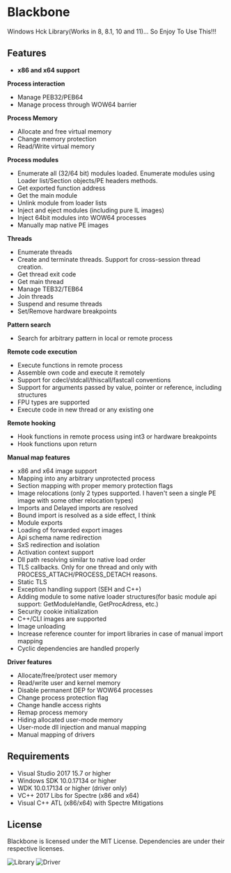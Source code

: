 # Blackbone

Windows Hck Library(Works in 8, 8.1, 10 and 11)... So Enjoy To Use This!!!

## Features

- **x86 and x64 support**

**Process interaction**
 - Manage PEB32/PEB64
 - Manage process through WOW64 barrier

**Process Memory**
 - Allocate and free virtual memory
 - Change memory protection
 - Read/Write virtual memory 

**Process modules**
 - Enumerate all (32/64 bit) modules loaded. Enumerate modules using Loader list/Section objects/PE headers methods.
 - Get exported function address
 - Get the main module
 - Unlink module from loader lists
 - Inject and eject modules (including pure IL images)
 - Inject 64bit modules into WOW64 processes
 - Manually map native PE images

**Threads**
 - Enumerate threads
 - Create and terminate threads. Support for cross-session thread creation.
 - Get thread exit code
 - Get main thread
 - Manage TEB32/TEB64
 - Join threads
 - Suspend and resume threads
 - Set/Remove hardware breakpoints

**Pattern search**
 - Search for arbitrary pattern in local or remote process
 
**Remote code execution**
 - Execute functions in remote process
 - Assemble own code and execute it remotely
 - Support for cdecl/stdcall/thiscall/fastcall conventions
 - Support for arguments passed by value, pointer or reference, including structures
 - FPU types are supported
 - Execute code in new thread or any existing one
 
**Remote hooking**
 - Hook functions in remote process using int3 or hardware breakpoints
 - Hook functions upon return
 
**Manual map features**
 - x86 and x64 image support
 - Mapping into any arbitrary unprotected process
 - Section mapping with proper memory protection flags
 - Image relocations (only 2 types supported. I haven't seen a single PE image with some other relocation types)
 - Imports and Delayed imports are resolved
 - Bound import is resolved as a side effect, I think
 - Module exports
 - Loading of forwarded export images
 - Api schema name redirection
 - SxS redirection and isolation
 - Activation context support
 - Dll path resolving similar to native load order
 - TLS callbacks. Only for one thread and only with PROCESS_ATTACH/PROCESS_DETACH reasons.
 - Static TLS
 - Exception handling support (SEH and C++)
 - Adding module to some native loader structures(for basic module api support: GetModuleHandle, GetProcAdress, etc.)
 - Security cookie initialization
 - C++/CLI images are supported
 - Image unloading 
 - Increase reference counter for import libraries in case of manual import mapping
 - Cyclic dependencies are handled properly
 
**Driver features**
- Allocate/free/protect user memory
- Read/write user and kernel memory
- Disable permanent DEP for WOW64 processes
- Change process protection flag
- Change handle access rights
- Remap process memory
- Hiding allocated user-mode memory
- User-mode dll injection and manual mapping
- Manual mapping of drivers

## Requirements

- Visual Studio 2017 15.7 or higher
- Windows SDK 10.0.17134 or higher
- WDK 10.0.17134 or higher (driver only)
- VC++ 2017 Libs for Spectre (x86 and x64)
- Visual C++ ATL (x86/x64) with Spectre Mitigations

## License
Blackbone is licensed under the MIT License. Dependencies are under their respective licenses.

![Library](https://github.com/DarthTon/Blackbone/workflows/Library/badge.svg?branch=master) ![Driver](https://github.com/DarthTon/Blackbone/workflows/Driver/badge.svg?branch=master)
